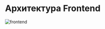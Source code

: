 # Архитектура Frontend

![frontend](https://d2xzmw6cctk25h.cloudfront.net/profession/9/v2_image/medium-574a6d8fddd2ee9d924612af6f3f30f5.png)
